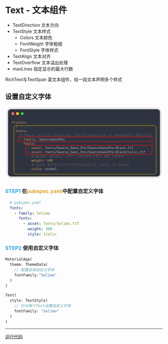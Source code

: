 # Text - 文本组件
* TextDirection 文本方向
* TextStyle 文本样式
    * Colors 文本颜色
    * FontWeight 字体粗细
    * FontStyle 字体样式
* TextAlign 文本对齐
* TextOverflow 文本溢出处理
* maxLines 指定显示的最大行数

RichText与TextSpan 富文本组件，给一段文本声明多个样式

## 设置自定义字体

![](img/d3d977d7.png)

### <font color=#33a3dc>**STEP1**</font> 在<font color=#dea32c>**pubspec.yaml**</font>中配置自定义字体
``` yaml
  # pubspec.yaml
  fonts:
    - family: Selima
      fonts:
        - asset: fonts/Selima.ttf
          weight: 300
          style: italic
```

### <font color=#33a3dc>**STEP2**</font> 使用自定义字体

``` dart 
MaterialApp(
  theme: ThemeData(
    // 配置全局自定义字体
    fontFamily:"Selima"
  )
)
```

``` dart
Text(
  style: TextStyle(
    // 针对单个Text设置自定义字体
    fontFamily: "Selima"
  )
)
```

***
[运行代码](code/Text文本组件.dart)
 
    